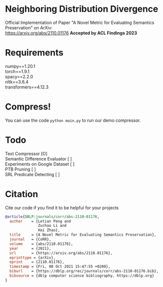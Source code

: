 # Neighboring Distribution Divergence
Official Implementation of Paper "A Novel Metric for Evaluating Semantics Preservation" on ArXiv:\
https://arxiv.org/abs/2110.01176
**Accepted by ACL Findings 2023**

# Requirements
numpy==1.20.1 \
torch==1.9.1 \
spacy==2.2.0 \
nltk==3.6.4 \
transformers==4.12.3

# Compress!
You can use the code
`python main.py`
to run our demo compressor.

# Todo
Text Compressor    \[O\] \
Semantic Difference Evaluator \[ \] \
Experiments on Google Dataset    \[ \] \
PTB Pruning   \[ \] \
SRL Predicate Detecting \[ \]

# Citation
Cite our code if you find it to be helpful for your projects
```bib
@article{DBLP:journals/corr/abs-2110-01176,
  author    = {Letian Peng and
               Zuchao Li and
               Hai Zhao}, 
  title     = {A Novel Metric for Evaluating Semantics Preservation}, 
  journal   = {CoRR}, 
  volume    = {abs/2110.01176}, 
  year      = {2021}, 
  url       = {https://arxiv.org/abs/2110.01176}, 
  eprinttype = {arXiv}, 
  eprint    = {2110.01176}, 
  timestamp = {Fri, 08 Oct 2021 15:47:55 +0200}, 
  biburl    = {https://dblp.org/rec/journals/corr/abs-2110-01176.bib}, 
  bibsource = {dblp computer science bibliography, https://dblp.org}
}
```
